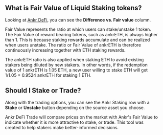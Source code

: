 ## What is Fair Value of Liquid Staking tokens?
Looking at [Ankr DeFi](https://ankr.com/staking/defi/), you can see the **Difference vs. Fair value** column.

Fair Value represents the ratio at which users can stake/unstake 1 token. The Fair Value of reward bearing tokens, such as ankrETH, is always higher than 1. This is because staking rewards accumulate and can be realized when users unstake. 
The ratio or Fair Value of ankrETH is therefore continuously increasing together with ETH staking rewards.

The ankrETH ratio is also applied when staking ETH to avoid existing stakers being diluted by new stakers. 
In other words, if the redemption value of 1 ankrETH is 1.05 ETH, a new user willing to stake ETH will get 1/1.05 = 0.9524 ankrETH for staking 1 ETH.

## Should I Stake or Trade?
Along with the trading options, you can see the Ankr Staking row with a **Stake** or **Unstake** button depending on the source asset you choose.

Ankr DeFi Trade will compare prices on the market with Ankr's Fair Value to indicate whether it is more attractive to stake, or trade. 
This tool was created to help stakers make better-informed decisions.